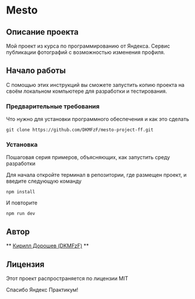 # Mesto

## Описание проекта

Мой проект из курса по программированию от Яндекса. Сервис публикации фотографий с возможностью изменения профиля.

## Начало работы

С помощью этих инструкций вы сможете запустить копию проекта на своём локальном компьютере для разработки и тестирования.

### Предварительные требования

Что нужно для установки программного обеспечения и как это сделать

```
git clone https://github.com/DKMFzF/mesto-project-ff.git
```

### Установка

Пошаговая серия примеров, объясняющих, как запустить среду разработки

Для начала откройте терминал в репозитории, где размещен проект, и введите следующую команду

```
npm install
```

И повторите

```
npm run dev
```

## Автор

** [Кирилл Дорошев (DKMFzF)](https://vk.com/dkmfzf) **

## Лицензия

Этот проект распространяется по лицензии MIT

Спасибо Яндекс Практикум!